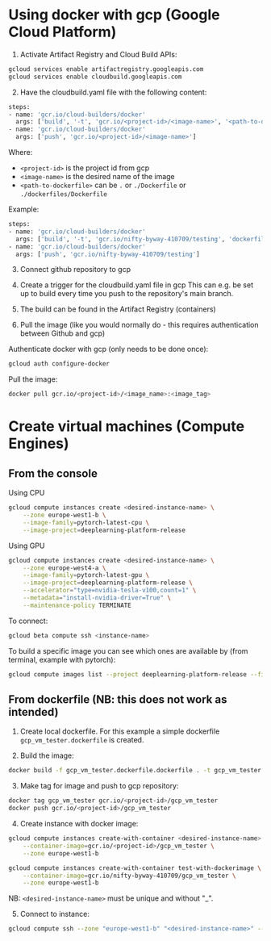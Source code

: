 # Using docker with gcp (Google Cloud Platform)

1. Activate Artifact Registry and Cloud Build APIs:

```bash
gcloud services enable artifactregistry.googleapis.com
gcloud services enable cloudbuild.googleapis.com
```

2. Have the cloudbuild.yaml file with the following content:

```bash
steps:
- name: 'gcr.io/cloud-builders/docker'
  args: ['build', '-t', 'gcr.io/<project-id>/<image-name>', '<path-to-dockerfile>']
- name: 'gcr.io/cloud-builders/docker'
  args: ['push', 'gcr.io/<project-id>/<image-name>']
```

Where:
- `<project-id>` is the project id from gcp
- `<image-name>` is the desired name of the image
- `<path-to-dockerfile>` can be `.` or `./Dockerfile` or `./dockerfiles/Dockerfile`

Example:
```bash
steps:
- name: 'gcr.io/cloud-builders/docker'
  args: ['build', '-t', 'gcr.io/nifty-byway-410709/testing', 'dockerfiles/test.dockerfile']
- name: 'gcr.io/cloud-builders/docker'
  args: ['push', 'gcr.io/nifty-byway-410709/testing']
```
3. Connect github repository to gcp

4. Create a trigger for the cloudbuild.yaml file in gcp
This can e.g. be set up to build every time you push to the repository's main branch.

5. The build can be found in the Artifact Registry (containers)

6. Pull the image (like you would normally do - this requires authentication between Github and gcp)

Authenticate docker with gcp (only needs to be done once):
```bash
gcloud auth configure-docker
```
Pull the image:

```bash
docker pull gcr.io/<project-id>/<image_name>:<image_tag>
```



# Create virtual machines (Compute Engines)

## From the console

Using CPU
```bash
gcloud compute instances create <desired-instance-name> \
    --zone europe-west1-b \
    --image-family=pytorch-latest-cpu \
    --image-project=deeplearning-platform-release
```

Using GPU
```bash
gcloud compute instances create <desired-instance-name> \
    --zone europe-west4-a \
    --image-family=pytorch-latest-gpu \
    --image-project=deeplearning-platform-release \
    --accelerator="type=nvidia-tesla-v100,count=1" \
    --metadata="install-nvidia-driver=True" \
    --maintenance-policy TERMINATE
```

To connect:
```bash
gcloud beta compute ssh <instance-name>
```

To build a specific image you can see which ones are available by (from terminal, example with pytorch):
```bash
gcloud compute images list --project deeplearning-platform-release --filter="family:pytorch*"
```


## From dockerfile (NB: this does not work as intended)
1. Create local dockerfile.
For this example a simple dockerfile `gcp_vm_tester.dockerfile` is created.

2. Build the image:
```bash
docker build -f gcp_vm_tester.dockerfile.dockerfile . -t gcp_vm_tester:latest
```

3. Make tag for image and push to gcp repository:

```bash
docker tag gcp_vm_tester gcr.io/<project-id>/gcp_vm_tester
docker push gcr.io/<project-id>/gcp_vm_tester
```

4. Create instance with docker image:

```bash
gcloud compute instances create-with-container <desired-instance-name> \
    --container-image=gcr.io/<project-id>/gcp_vm_tester \
    --zone europe-west1-b

gcloud compute instances create-with-container test-with-dockerimage \
    --container-image=gcr.io/nifty-byway-410709/gcp_vm_tester \
    --zone europe-west1-b
```
NB: `<desired-instance-name>` must be unique and without "_".


5. Connect to instance:

```bash
gcloud compute ssh --zone "europe-west1-b" "<desired-instance-name>" --project "<project-id>"
```

